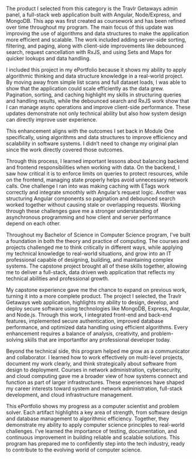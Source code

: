 The product I selected from this category is the Travlr Getaways admin panel, a full-stack web application built with Angular, Node/Express, and MongoDB. This app was first created as coursework and has been refined over time throughout my program. The main focus of this update was improving the use of algorithms and data structures to make the application more efficient and scalable. The work included adding server-side sorting, filtering, and paging, along with client-side improvements like debounced search, request cancellation with RxJS, and using Sets and Maps for quicker lookups and data handling. 

I included this project in my ePortfolio because it shows my ability to apply algorithmic thinking and data structure knowledge in a real-world project. By moving away from simple list scans and full dataset loads, I was able to show that the application could scale efficiently as the data grew. Pagination, sorting, and caching highlight my skills in structuring queries and handling results, while the debounced search and RxJS work show that I can manage async operations and improve client-side performance. These updates demonstrate not only technical ability but also how system design can directly improve user experience. 

This enhancement aligns with the outcomes I set back in Module One specifically, using algorithms and data structures to improve efficiency and scalability in software systems. I didn’t need to change my original plan since the work directly covered those outcomes. 

Through this process, I learned important lessons about balancing backend and frontend responsibilities when working with data. On the backend, I saw how critical it is to enforce limits on queries to protect resources, while on the frontend, managing state properly helps avoid unnecessary network calls. One challenge I ran into was making caching with ETags work correctly and integrate smoothly with Angular’s request logic. Another was structuring Angular components so pagination and debounced search worked together without causing stale or overlapping requests. Working through these challenges gave me a stronger understanding of asynchronous programming and how client and server performance depend on each other.

Throughout my Bachelor of Science in Computer Science program, I’ve built a foundation in both the theory and practice of computing. The courses and projects challenged me to think critically in different ways, while applying my technical knowledge to real-world situations, and grow into an IT professional capable of designing, building, and maintaining complex systems. The capstone project brought all of these skills together, allowing me to deliver a full-stack, data driven web application that reflects my technical abilities and professional growth. 

My capstone experience gave me the chance to expand on previous work, turning it into a more complete product. The project I selected, the Travlr Getaways web application, highlights my ability to design, develop, and deploy secure software using technologies like MongoDB, Express, Angular, and Node.js. Through this work, I integrated front-end and back-end features, implemented secure authentication, improved database performance, and optimized data handling using efficient algorithms. Every enhancement requires a balance of analysis, creativity, and problem-solving skills that are importantfor any professional developer today. 

Beyond the technical side, this program helped me grow as a communicator and collaborator. I learned how to work effectively on multi-level projects, document my work clearly, and think strategically about software from design to deployment. Courses in network administration, cybersecurity, and cloud computing gave me a broader view of how systems connect and function as part of larger infrastructures. These experiences have shaped my career interests toward system and network administration, full-stack development, and cloud infrastructure management. 

This ePortfolio shows my progress as a computer scientist and problem solver. Each artifact highlights a key area of strength, from software design and database management to algorithmic efficiency. Together, they demonstrate my ability to apply computer science principles to real-world challenges. I’ve learned the importance of testing, documentation, and continuous improvement in building reliable and scalable solutions. This program has prepared me to confidently step into the tech industry, ready to contribute to the evolving world of computer science. 
